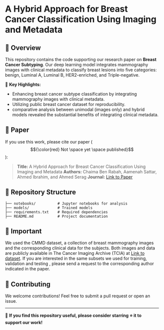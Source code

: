 # A Hybrid Approach for Breast Cancer Classification Using Imaging and Metadata


## 📝 Overview

This repository contains the code supporting our research paper on **Breast Cancer Subtyping**. Our deep learning model integrates mammography images with clinical metadata to classify breast lesions into five categories: benign, Luminal A, Luminal B, HER2-enriched, and Triple-negative.

🔬 **Key Highlights:**
- Enhancing breast cancer subtype classification by integrating mammography images with clinical metadata.
- Utilizing public breast cancer dataset for reproducibility.
- comparative analysis between unimodal (images only) and hybrid models revealed the substantial benefits of integrating clinical metadata.

## 📄 Paper
If you use this work, please cite our paper ($${\color{red} Not \space yet \space published}$$):
> **Title:** A Hybrid Approach for Breast Cancer Classification Using Imaging and Metadata
> **Authors:** Chaima Ben Rabah, Aamenah Sattar, Ahmed Ibrahim, and Ahmed Serag
> **Journal:** [Link to Paper](https://your-paper-link.com)

## 📂 Repository Structure
```
├── notebooks/          # Jupyter notebooks for analysis
├── models/             # Trained models
├── requirements.txt    # Required dependencies
├── README.md           # Project documentation
```

## 🚀 Important

We used the CMMD dataset, a collection of breast mammography images and the corresponding clinical data for the subjects. Both images and data are publicly available in The Cancer Imaging Archive (TCIA) at [Link to dataset](https://www.cancerimagingarchive.net/). If you are interested in the same subsets we used for training, validation and testing , please send a request to the corresponding author indicated in the paper.

## 🤝 Contributing
We welcome contributions! Feel free to submit a pull request or open an issue.


---

🌟 **If you find this repository useful, please consider starring ⭐ it to support our work!**

